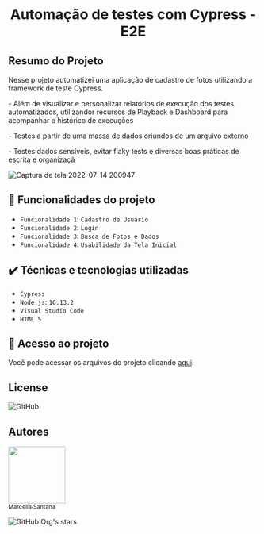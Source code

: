 <h1 align="center"> Automação de testes com Cypress - E2E </h1>

## Resumo do Projeto
<p>Nesse projeto automatizei uma aplicação de cadastro de fotos utilizando a framework de teste Cypress.</p>
<p>- Além de visualizar e personalizar relatórios de execução dos testes automatizados, utilizandor recursos de Playback e Dashboard para acompanhar o histórico de execuções</p>
<p>- Testes a partir de uma massa de dados oriundos de um arquivo externo</p>
<p>- Testes dados sensíveis, evitar flaky tests e diversas boas práticas de escrita e organizaçã</p>

![Captura de tela 2022-07-14 200947](https://user-images.githubusercontent.com/102002212/179116191-c72ba808-5278-4556-b525-2bc1bcea0d22.png)


## :hammer: Funcionalidades do projeto

- `Funcionalidade 1`: `Cadastro de Usuário` 
- `Funcionalidade 2`: `Login`
- `Funcionalidade 3`: `Busca de Fotos e Dados`
- `Funcionalidade 4`: `Usabilidade da Tela Inicial`

## ✔️ Técnicas e tecnologias utilizadas
- `Cypress`
- `Node.js`: `16.13.2`
- `Visual Studio Code`
- `HTML 5`

## 📁 Acesso ao projeto
<p>Você pode acessar os arquivos do projeto clicando <a href="https://github.com/marcellasan/projeto-automatizado-cypress/tree/master/cypress">aqui</a>.</p>


## License
<img alt="GitHub" src="https://img.shields.io/github/license/marcellasan/projeto-automatizado-cypress">

## Autores
[<img src="https://avatars.githubusercontent.com/u/102002212?s=96&v=4" width=115><br><sub>Marcella Santana</sub>](https://github.com/marcellasan) 

![GitHub Org's stars](https://img.shields.io/github/stars/camilafernanda?style=social)

